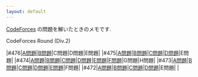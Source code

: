 ```yaml
---
layout: default
---
```

[CodeForces](http://codeforces.com/) の問題を解いたときのメモです.

CodeForces Round (Div.2)

|#476|[A問題](cdf/div2/476/a.html)|[B問題](cdf/div2/476/b.html)|C問題|D問題|E問題|
|#475|[A問題](cdf/div2/475/a.html)|[B問題](cdf/div2/475/b.html)|[C問題](cdf/div2/475/c.html)|[D問題](cdf/div2/475/d.html)|E問題|
|#474|[A問題](cdf/div2/474/a.html)|[B問題](cdf/div2/474/b.html)|[C問題](cdf/div2/474/c.html)|[D問題](cdf/div2/474/d.html)|[E問題](cdf/div2/474/e.html)|[F問題](cdf/div2/474/f.html)|G問題|H問題|
|#473|[A問題](cdf/div2/473/a.html)|[B問題](cdf/div2/473/b.html)|[C問題](cdf/div2/473/c.html)|[D問題](cdf/div2/473/d.html)|[E問題](cdf/div2/473/e.html)|F問題|
|#472|[A問題](cdf/div2/472/a.html)|[B問題](cdf/div2/472/b.html)|[C問題](cdf/div2/472/c.html)|[D問題](cdf/div2/472/d.html)|E問題| |
